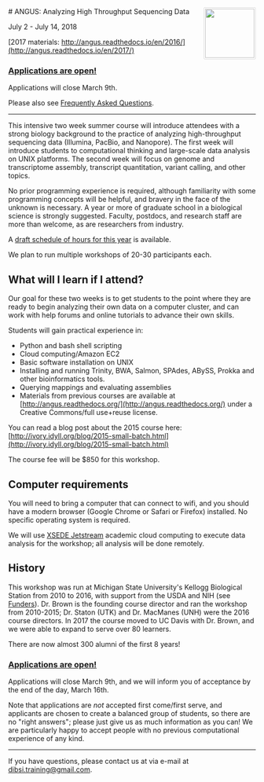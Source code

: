 <img style="float: right; max-width=10%; border-radius: 2px; padding: 2px; border: 1px solid #ddd" src="_static/bird-kite.jpg" width=100>
# ANGUS: Analyzing High Throughput Sequencing Data

July 2 - July 14, 2018

[2017 materials: http://angus.readthedocs.io/en/2016/](http://angus.readthedocs.io/en/2017/)

### [Applications are open!](https://docs.google.com/forms/d/e/1FAIpQLSeuXw5aX6NUGdzb4NnhQi3CLEMIxHr_vvVZFB762fCJkkkYGA/viewform)

Applications will close March 9th.

Please also see [Frequently Asked Questions](https://hackmd.io/s/HkdE1IPuG).

-----

This intensive two week summer course will introduce attendees with a
strong biology background to the practice of analyzing high-throughput
sequencing data (Illumina, PacBio, and Nanopore).  The first week will
introduce students to computational thinking and large-scale data
analysis on UNIX platforms. The second week will focus on genome and
transcriptome assembly, transcript quantitation, variant calling, and
other topics.

No prior programming experience is required, although familiarity with
some programming concepts will be helpful, and bravery in the face of the
unknown is necessary.  A year or more of graduate school in a
biological science is strongly suggested. Faculty, postdocs, and
research staff are more than welcome, as are researchers from industry.

A [draft schedule of hours for this year](SCHEDULE.html) is available.

We plan to run multiple workshops of 20-30 participants each.

## What will I learn if I attend?

Our goal for these two weeks is to get students to the point where
they are ready to begin analyzing their own data on a computer
cluster, and can work with help forums and online tutorials to
advance their own skills.

Students will gain practical experience in:

- Python and bash shell scripting
- Cloud computing/Amazon EC2
- Basic software installation on UNIX
- Installing and running Trinity, BWA, Salmon, SPAdes, ABySS, Prokka and other bioinformatics tools.
- Querying mappings and evaluating assemblies
- Materials from previous courses are available at
  [http://angus.readthedocs.org/](http://angus.readthedocs.org/) under a Creative Commons/full use+reuse license.

You can read a blog post about the 2015 course here:
[http://ivory.idyll.org/blog/2015-small-batch.html](http://ivory.idyll.org/blog/2015-small-batch.html)

The course fee will be $850 for this workshop.

## Computer requirements

You will need to bring a computer that can connect to wifi, and you should
have a modern browser (Google Chrome or Safari or Firefox) installed.  No
specific operating system is required.

We will use [XSEDE Jetstream](https://jetstream-cloud.org/) academic cloud
computing to execute data analysis for the workshop; all analysis will be
done remotely.

## History

This workshop was run at Michigan State University's Kellogg
Biological Station from 2010 to 2016, with support from the USDA and
NIH (see [Funders](FUNDERS.html)).  Dr. Brown is the founding course
director and ran the workshop from 2010-2015; Dr. Staton (UTK) and
Dr. MacManes (UNH) were the 2016 course directors. In 2017 the course
moved to UC Davis with Dr. Brown, and we were able to expand to serve
over 80 learners.

There are now almost 300 alumni of the first 8 years!

### [Applications are open!](https://docs.google.com/forms/d/e/1FAIpQLSeuXw5aX6NUGdzb4NnhQi3CLEMIxHr_vvVZFB762fCJkkkYGA/viewform)

Applications will close March 9th, and we will inform you of acceptance by
the end of the day, March 16th.

Note that applications are *not* accepted first come/first serve, and
applicants are chosen to create a balanced group of students, so there
are no "right answers"; please just give us as much information as you
can! We are particularly happy to accept people with no previous
computational experience of any kind.

----

If you have questions, please contact us at via e-mail at [dibsi.training@gmail.com](mailto:dibsi.training@gmail.com).
